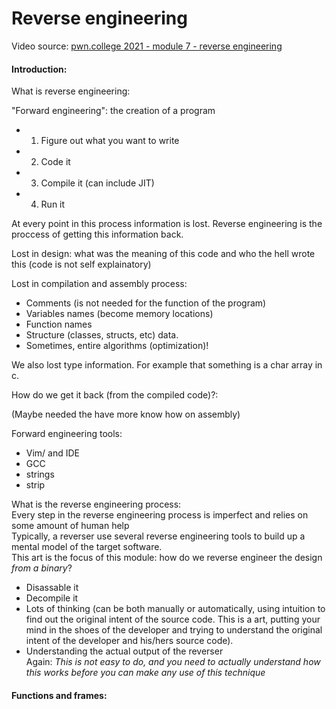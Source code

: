 # Reverse engineering

Video source: [pwn.college 2021 - module 7 - reverse engineering](https://yewtu.be/playlist?list=PL-ymxv0nOtqrGVyPIpJeostmi7zW5JS5l)

#### Introduction:

What is reverse engineering:

"Forward engineering": the creation of a program

* 1. Figure out what you want to write
* 2. Code it
* 3. Compile it (can include JIT)
* 4. Run it

At every point in this process information is lost. Reverse engineering is the proccess of getting this information back.

Lost in design: what was the meaning of this code and who the hell wrote this (code is not self explainatory)

Lost in compilation and assembly process:

* Comments (is not needed for the function of the program)
* Variables names (become memory locations)
* Function names
* Structure (classes, structs, etc) data.
* Sometimes, entire algorithms (optimization)!

We also lost type information. For example that something is a char array in c.

How do we get it back (from the compiled code)?:

(Maybe needed the have more know how on assembly)

Forward engineering tools:

* Vim/ and IDE
* GCC
* strings
* strip

What is the reverse engineering process:  
Every step in the reverse engineering process is imperfect and relies on some amount of human help  
Typically, a reverser use several reverse engineering tools to build up a mental model of the target software.  
This art is the focus of this module: how do we reverse engineer the design *from a binary*?

* Disassable it
* Decompile it
* Lots of thinking (can be both manually or automatically, using intuition to find out the original intent of the source code. This is a art, putting your mind in the shoes of the developer and trying to understand the original intent of the developer and his/hers source code).
* Understanding the actual output of the reverser  
Again: *_This is not easy to do, and you need to actually understand how this works before you can make any use of this technique_*

#### Functions and frames:

